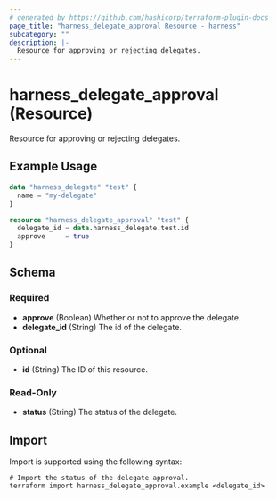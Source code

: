 ```yaml
---
# generated by https://github.com/hashicorp/terraform-plugin-docs
page_title: "harness_delegate_approval Resource - harness"
subcategory: ""
description: |-
  Resource for approving or rejecting delegates.
---
```


# harness_delegate_approval (Resource)

Resource for approving or rejecting delegates.

## Example Usage

```terraform
data "harness_delegate" "test" {
  name = "my-delegate"
}

resource "harness_delegate_approval" "test" {
  delegate_id = data.harness_delegate.test.id
  approve     = true
}
```

<!-- schema generated by tfplugindocs -->
## Schema

### Required

- **approve** (Boolean) Whether or not to approve the delegate.
- **delegate_id** (String) The id of the delegate.

### Optional

- **id** (String) The ID of this resource.

### Read-Only

- **status** (String) The status of the delegate.

## Import

Import is supported using the following syntax:

```shell
# Import the status of the delegate approval.
terraform import harness_delegate_approval.example <delegate_id>
```
